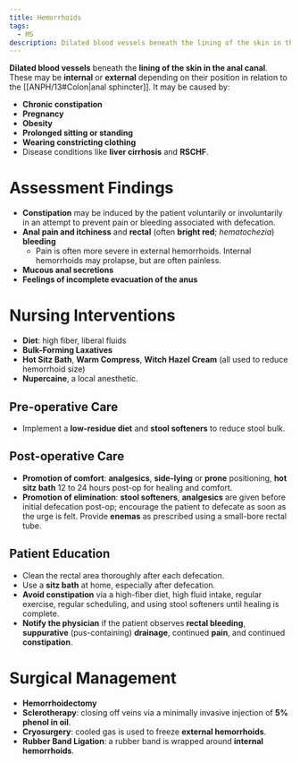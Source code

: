 ```yaml
---
title: Hemorrhoids
tags:
  - MS
description: Dilated blood vessels beneath the lining of the skin in the anal canal. These may be internal or external depending on their position in relation to the anal sphincter.
---
```

**Dilated blood vessels** beneath the **lining of the skin in the anal canal**. These may be **internal** or **external** depending on their position in relation to the [[ANPH/13#Colon|anal sphincter]]. It may be caused by:
- **Chronic constipation**
- **Pregnancy**
- **Obesity**
- **Prolonged sitting or standing**
- **Wearing constricting clothing**
- Disease conditions like **liver cirrhosis** and **RSCHF**.
# Assessment Findings
- **Constipation** may be induced by the patient voluntarily or involuntarily in an attempt to prevent pain or bleeding associated with defecation.
- **Anal pain and itchiness** and **rectal** (often **bright red**; *hematochezia*) **bleeding**
	- Pain is often more severe in external hemorrhoids. Internal hemorrhoids may prolapse, but are often painless.
- **Mucous anal secretions**
- **Feelings of incomplete evacuation of the anus**
# Nursing Interventions
- **Diet**: high fiber, liberal fluids
- **Bulk-Forming Laxatives**
- **Hot Sitz Bath**, **Warm Compress**, **Witch Hazel Cream** (all used to reduce hemorrhoid size)
- **Nupercaine**, a local anesthetic.
## Pre-operative Care
- Implement a **low-residue diet** and **stool softeners** to reduce stool bulk.
## Post-operative Care
- **Promotion of comfort**: **analgesics**, **side-lying** or **prone** positioning, **hot sitz bath** 12 to 24 hours post-op for healing and comfort.
- **Promotion of elimination**: **stool softeners**, **analgesics** are given before initial defecation post-op; encourage the patient to defecate as soon as the urge is felt. Provide **enemas** as prescribed using a small-bore rectal tube.
## Patient Education
- Clean the rectal area thoroughly after each defecation.
- Use a **sitz bath** at home, especially after defecation.
- **Avoid constipation** via a high-fiber diet, high fluid intake, regular exercise, regular scheduling, and using stool softeners until healing is complete.
- **Notify the physician** if the patient observes **rectal bleeding**, **suppurative** (pus-containing) **drainage**, continued **pain**, and continued **constipation**.
# Surgical Management
- **Hemorrhoidectomy**
- **Sclerotherapy**: closing off veins via a minimally invasive injection of **5% phenol in oil**.
- **Cryosurgery**: cooled gas is used to freeze **external hemorrhoids**.
- **Rubber Band Ligation**: a rubber band is wrapped around **internal hemorrhoids**.